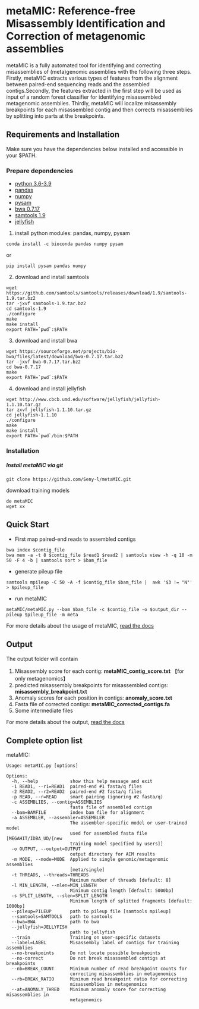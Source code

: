 # metaMIC: Reference-free Misassembly Identification and Correction of metagenomic assemblies
metaMIC is a fully automated tool for identifying and correcting misassemblies of (meta)genomic assemblies with the following three steps. Firstly, metaMIC extracts various types of features from the alignment between paired-end sequencing reads and the assembled contigs.Secondly, the features extracted in the first step will be used as input of a random forest classifier for identifying misassembled metagenomic assemblies. Thirdly, metaMIC will localize misassembly breakpoints for each misassembled contig and then corrects misassemblies by splitting into parts at the breakpoints.


## Requirements and Installation
Make sure you have the dependencies below installed and accessible in your $PATH.

### Prepare dependencies

- [python 3.6-3.9](https://www.python.org/downloads/)
- [pandas](https://pandas.pydata.org/)
- [numpy](https://numpy.org/)
- [pysam](https://pypi.org/project/pysam/0.8.4/)
- [bwa 0.7.17](https://sourceforge.net/projects/bio-bwa/files/)
- [samtools 1.9](https://sourceforge.net/projects/samtools/files/samtools/)
- [jellyfish](http://www.cbcb.umd.edu/software/jellyfish/)

1. install python modules: pandas, numpy, pysam
```
conda install -c bioconda pandas numpy pysam 
```
or

```
pip install pysam pandas numpy
```

2. download and install samtools

```
wget https://github.com/samtools/samtools/releases/download/1.9/samtools-1.9.tar.bz2
tar -jxvf samtools-1.9.tar.bz2
cd samtools-1.9
./configure
make
make install
export PATH=`pwd`:$PATH
```
3. download and install bwa

```
wget https://sourceforge.net/projects/bio-bwa/files/latest/download/bwa-0.7.17.tar.bz2
tar -jxvf bwa-0.7.17.tar.bz2
cd bwa-0.7.17
make
export PATH=`pwd`:$PATH
```
4. download and install jellyfish


```
wget http://www.cbcb.umd.edu/software/jellyfish/jellyfish-1.1.10.tar.gz
tar zxvf jellyfish-1.1.10.tar.gz
cd jellyfish-1.1.10
./configure
make
make install
export PATH=`pwd`/bin:$PATH
```

### Installation

##### Install metaMIC via git

```
git clone https://github.com/Seny-l/metaMIC.git
```
download training models

```
de metaMIC
wget xx

```

## Quick Start
- First map paired-end reads to assembled contigs

```
bwa index $contig_file
bwa mem -a -t 8 $contig_file $read1 $read2 | samtools view -h -q 10 -m 50 -F 4 -b | samtools sort > $bam_file
```
- generate pileup file

```
samtools mpileup -C 50 -A -f $contig_file $bam_file |  awk '$3 != "N"' > $pileup_file
```
- run metaMIC

```
metaMIC/metaMIC.py --bam $bam_file -c $contig_file -o $output_dir --pileup $pileup_file -m meta 
```

For more details about the usage of metaMIC, [read the docs](http:)

## Output
The output folder will contain
1. Misassembly score for each contig: **metaMIC_contig_score.txt** 【for only metagenomics】
2. predicted misassembly breakpoints for misassembled contigs: **misassembly_breakpoint.txt**
3. Anomaly scores for each position in contigs: **anomaly_score.txt**
4. Fasta file of corrected contigs: **metaMIC_corrected_contigs.fa**
5. Some intermediate files

For more details about the output, [read the docs](http:)

## Complete option list
metaMIC:

```
Usage: metaMIC.py [options]

Options:
  -h, --help            show this help message and exit
  -1 READ1, --r1=READ1  paired-end #1 fasta/q files
  -2 READ2, --r2=READ2  paired-end #2 fasta/q files
  -p READ, --r=READ     smart pairing (ignoring #2 fasta/q)
  -c ASSEMBLIES, --contig=ASSEMBLIES
                        fasta file of assembled contigs
  --bam=BAMFILE         index bam file for alignment
  -a ASSEMBLER, --assembler=ASSEMBLER
                        The assembler-specific model or user-trained model
                        used for assembled fasta file [MEGAHIT/IDBA_UD/[new
                        training model specified by users]]
  -o OUTPUT, --output=OUTPUT
                        output directory for AIM results
  -m MODE, --mode=MODE  Applied to single genomic/metagenomic assemblies
                        [meta/single]
  -t THREADS, --threads=THREADS
                        Maximum number of threads [default: 8]
  -l MIN_LENGTH, --mlen=MIN_LENGTH
                        Minimum contig length [default: 5000bp]
  -s SPLIT_LENGTH, --slen=SPLIT_LENGTH
                        Minimum length of splitted fragments [default: 1000bp]
  --pileup=PILEUP       path to pileup file [samtools mpileup]
  --samtools=SAMTOOLS   path to samtools
  --bwa=BWA             path to bwa
  --jellyfish=JELLYFISH
                        path to jellyfish
  --train               Training on user-specific datasets
  --label=LABEL         Misassembly label of contigs for training assemblies
  --no-breakpoints      Do not locate possible breakpoints
  --no-correct          Do not break misassembled contigs at breakpoints
  --nb=BREAK_COUNT      Minimum number of read breakpoint counts for
                        correcting misassemblies in metagenomics
  --rb=BREAK_RATIO      Minimum read breakpoint ratio for correcting
                        misassemblies in metagenomics
  --at=ANOMALY_THRED    Minimum anomaly score for correcting misassemblies in
                        metagenomics
```
